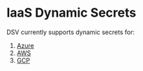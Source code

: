 [title]: # (IaaS Dynamic Secrets)
[tags]: # (DevOps Secrets Vault,DSV,)
[priority]: # (6350)

# IaaS Dynamic Secrets

DSV currently supports dynamic secrets for:
1. [Azure](azure/index.md)
1. [AWS](aws.md)
1. [GCP](gcp.md)
